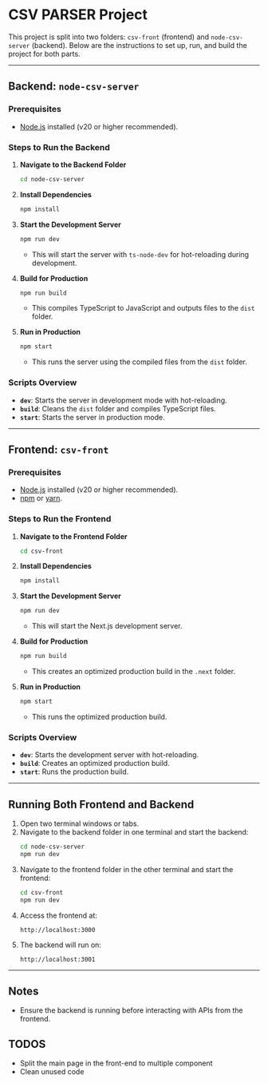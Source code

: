# CSV PARSER Project

This project  is split into two folders: `csv-front` (frontend) and `node-csv-server` (backend). Below are the instructions to set up, run, and build the project for both parts.

---

## Backend: `node-csv-server`

### Prerequisites
- [Node.js](https://nodejs.org/) installed (v20 or higher recommended).

### Steps to Run the Backend

1. **Navigate to the Backend Folder**
   ```bash
   cd node-csv-server
   ```

2. **Install Dependencies**
   ```bash
   npm install
   ```

3. **Start the Development Server**
   ```bash
   npm run dev
   ```
   - This will start the server with `ts-node-dev` for hot-reloading during development.

4. **Build for Production**
   ```bash
   npm run build
   ```
   - This compiles TypeScript to JavaScript and outputs files to the `dist` folder.

5. **Run in Production**
   ```bash
   npm start
   ```
   - This runs the server using the compiled files from the `dist` folder.

### Scripts Overview
- **`dev`**: Starts the server in development mode with hot-reloading.
- **`build`**: Cleans the `dist` folder and compiles TypeScript files.
- **`start`**: Starts the server in production mode.

---

## Frontend: `csv-front`

### Prerequisites
- [Node.js](https://nodejs.org/) installed (v20 or higher recommended).
- [npm](https://www.npmjs.com/) or [yarn](https://yarnpkg.com/).

### Steps to Run the Frontend

1. **Navigate to the Frontend Folder**
   ```bash
   cd csv-front
   ```

2. **Install Dependencies**
   ```bash
   npm install
   ```

3. **Start the Development Server**
   ```bash
   npm run dev
   ```
   - This will start the Next.js development server.

4. **Build for Production**
   ```bash
   npm run build
   ```
   - This creates an optimized production build in the `.next` folder.

5. **Run in Production**
   ```bash
   npm start
   ```
   - This runs the optimized production build.

### Scripts Overview
- **`dev`**: Starts the development server with hot-reloading.
- **`build`**: Creates an optimized production build.
- **`start`**: Runs the production build.

---

## Running Both Frontend and Backend

1. Open two terminal windows or tabs.
2. Navigate to the backend folder in one terminal and start the backend:
   ```bash
   cd node-csv-server
   npm run dev
   ```
3. Navigate to the frontend folder in the other terminal and start the frontend:
   ```bash
   cd csv-front
   npm run dev
   ```
4. Access the frontend at:
   ```
   http://localhost:3000
   ```
5. The backend will run on:
   ```
   http://localhost:3001
   ```

---

## Notes
- Ensure the backend is running before interacting with APIs from the frontend.

## TODOS
- Split the main page in the front-end to multiple component
- Clean unused code 
